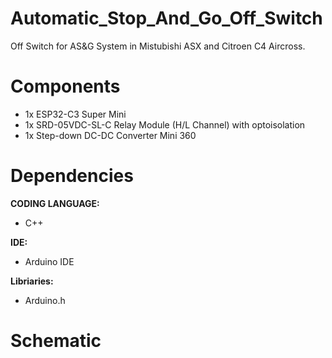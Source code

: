 # Automatic_Stop_And_Go_Off_Switch

Off Switch for AS&amp;G System in Mistubishi ASX and Citroen C4 Aircross.

# Components

- 1x ESP32-C3 Super Mini
- 1x SRD-05VDC-SL-C Relay Module (H/L Channel) with optoisolation 
- 1x Step-down DC-DC Converter Mini 360

 # Dependencies
**CODING LANGUAGE:**
- C++

**IDE:**
- Arduino IDE

**Libriaries:**
- Arduino.h

# Schematic
